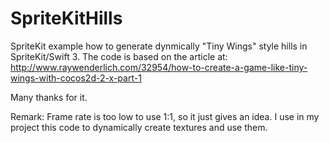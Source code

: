 # SpriteKitHills

SpriteKit example how to generate dynmically "Tiny Wings" style hills in SpriteKit/Swift 3.
The code is based on the article at:
http://www.raywenderlich.com/32954/how-to-create-a-game-like-tiny-wings-with-cocos2d-2-x-part-1

Many thanks for it.

Remark:
Frame rate is too low to use 1:1, so it just gives an idea.
I use in my project this code to dynamically create textures and use them.
